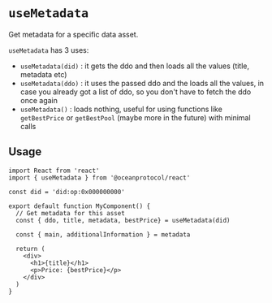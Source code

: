 # `useMetadata`

Get metadata for a specific data asset.

`useMetadata` has 3 uses:
 - `useMetadata(did)` : it gets the ddo and then loads all the values (title, metadata etc)
 - `useMetadata(ddo)` : it uses the passed ddo and the loads all the values, in case you already got a list of ddo, so you don't have to fetch the ddo once again
 - `useMetadata()` : loads nothing, useful for using functions like `getBestPrice` or `getBestPool` (maybe more in the future) with minimal calls

## Usage

```tsx
import React from 'react'
import { useMetadata } from '@oceanprotocol/react'

const did = 'did:op:0x000000000'

export default function MyComponent() {
  // Get metadata for this asset
  const { ddo, title, metadata, bestPrice} = useMetadata(did)

  const { main, additionalInformation } = metadata

  return (
    <div>
      <h1>{title}</h1>
      <p>Price: {bestPrice}</p>
    </div>
  )
}
```
